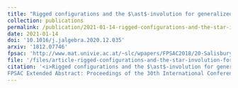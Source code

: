```yaml
---
title: "Rigged configurations and the $\ast$-involution for generalized Kac-Moody algebras"
collection: publications
permalink: /publication/2021-01-14-rigged-configurations-and-the-star-involution-for-generalized-Kac-Moody-algebras
date: 2021-01-14
doi: '10.1016/j.jalgebra.2020.12.035'
arxiv: '1812.07746'
fpsac: 'http://www.mat.univie.ac.at/~slc/wpapers/FPSAC2018/20-Salisbury-Scrimshaw.html'
file: '/files/article-rigged-configurations-and-the-star-involution-for-generalized-Kac-Moody-algebras.pdf'
citation: '<i>Rigged configurations and the $\ast$-involution for generalized Kac–Moody algebras</i> (with <a href="https://tscrim.github.io">T. Scrimshaw</a>), J. Algebra <b>573</b> (2021), 148–168.
FPSAC Extended Abstract: Proceedings of the 30th International Conference on &quot;Formal Power Series and Algebraic Combinatorics&quot; (Hanover), Sém. Lothar. Combin. <b>80B</b> (2018), Art. 20, 12 pp.'
---
```

